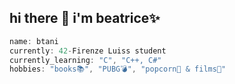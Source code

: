 hi there 👋
**i'm beatrice✨**
----------------------------
```csharp
name: btani
currently: 42-Firenze Luiss student
currently_learning: "C", "C++, C#" 
hobbies: "books📚", "PUBG💣", "popcorn🍿 & films🎥"
```
